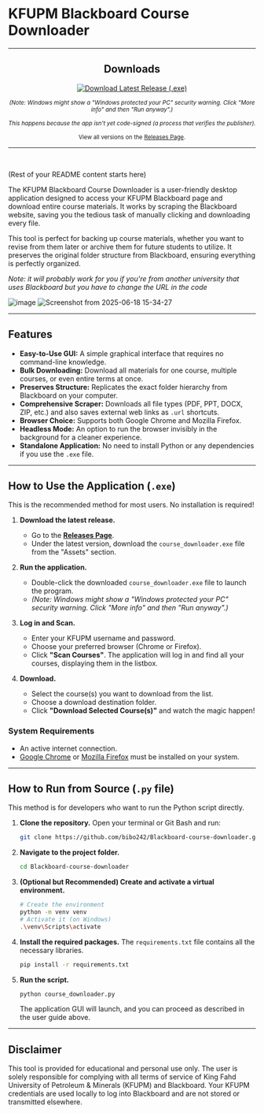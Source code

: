 # KFUPM Blackboard Course Downloader

---
<h2 align="center">Downloads</h2>

<div align="center">
  <a href="https://github.com/bibo242/Blackboard-course-downloader/releases/latest/download/course_downloaderv1.1.exe" title="Download Latest Release (.exe)">
    <img src="https://img.shields.io/badge/DOWNLOAD%20LATEST%20RELEASE%20(.EXE)-brightgreen?style=for-the-badge&logo=windows&logoColor=white" alt="Download Latest Release (.exe)">
  </a>
  <p align="center"><small><em>(Note: Windows might show a "Windows protected your PC" security warning. Click "More info" and then "Run anyway".)</em></small></p>
  <p align="center"><small><em>This happens because the app isn't yet code-signed (a process that verifies the publisher).</em></small></p>
  <p align="center"><small>View all versions on the <a href="https://github.com/bibo242/Blackboard-course-downloader/releases/latest">Releases Page</a>.</small></p>
</div>

---
<br>

(Rest of your README content starts here)






The KFUPM Blackboard Course Downloader is a user-friendly desktop application designed to access your KFUPM Blackboard page and download entire course materials. It works by scraping the Blackboard website, saving you the tedious task of manually clicking and downloading every file.

This tool is perfect for backing up course materials, whether you want to revise from them later or archive them for future students to utilize. It preserves the original folder structure from Blackboard, ensuring everything is perfectly organized.

_Note: it will probably work for you if you're from another university that uses Blackboard but you have to change the URL in the code_

 
![image](https://github.com/user-attachments/assets/8bd239d3-d8fd-4224-addf-e9aaf624bc3c)
![Screenshot from 2025-06-18 15-34-27](https://github.com/user-attachments/assets/a8b1a615-a89e-4943-8b7d-3f867cc6eafd)


---

##  Features

- **Easy-to-Use GUI:** A simple graphical interface that requires no command-line knowledge.
- **Bulk Downloading:** Download all materials for one course, multiple courses, or even entire terms at once.
- **Preserves Structure:** Replicates the exact folder hierarchy from Blackboard on your computer.
- **Comprehensive Scraper:** Downloads all file types (PDF, PPT, DOCX, ZIP, etc.) and also saves external web links as `.url` shortcuts.
- **Browser Choice:** Supports both Google Chrome and Mozilla Firefox.
- **Headless Mode:** An option to run the browser invisibly in the background for a cleaner experience.
- **Standalone Application:** No need to install Python or any dependencies if you use the `.exe` file.

---

##  How to Use the Application (`.exe`)

This is the recommended method for most users. No installation is required!

1.  **Download the latest release.**
    - Go to the [**Releases Page**](https://github.com/bibo242/Blackboard-course-downloader/releases).
    - Under the latest version, download the `course_downloader.exe` file from the "Assets" section.

2.  **Run the application.**
    - Double-click the downloaded `course_downloader.exe` file to launch the program.
    - _(Note: Windows might show a "Windows protected your PC" security warning. Click "More info" and then "Run anyway".)_

3.  **Log in and Scan.**
    - Enter your KFUPM username and password.
    - Choose your preferred browser (Chrome or Firefox).
    - Click **"Scan Courses"**. The application will log in and find all your courses, displaying them in the listbox.

4.  **Download.**
    - Select the course(s) you want to download from the list.
    - Choose a download destination folder.
    - Click **"Download Selected Course(s)"** and watch the magic happen!

### System Requirements
- An active internet connection.
- [Google Chrome](https://www.google.com/chrome/) or [Mozilla Firefox](https://www.mozilla.org/firefox/) must be installed on your system.

---

##  How to Run from Source (`.py` file)

This method is for developers who want to run the Python script directly.

1.  **Clone the repository.**
    Open your terminal or Git Bash and run:
    ```bash
    git clone https://github.com/bibo242/Blackboard-course-downloader.git
    ```

2.  **Navigate to the project folder.**
    ```bash
    cd Blackboard-course-downloader
    ```

3.  **(Optional but Recommended) Create and activate a virtual environment.**
    ```bash
    # Create the environment
    python -m venv venv
    # Activate it (on Windows)
    .\venv\Scripts\activate
    ```

4.  **Install the required packages.**
    The `requirements.txt` file contains all the necessary libraries.
    ```bash
    pip install -r requirements.txt
    ```

5.  **Run the script.**
    ```bash
    python course_downloader.py
    ```
    The application GUI will launch, and you can proceed as described in the user guide above.

---

##  Disclaimer

This tool is provided for educational and personal use only. The user is solely responsible for complying with all terms of service of King Fahd University of Petroleum & Minerals (KFUPM) and Blackboard. Your KFUPM credentials are used locally to log into Blackboard and are not stored or transmitted elsewhere.
